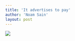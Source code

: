 ```yaml
---
title: 'It advertises to pay'
author: 'Noam Sain'
layout: post
---
```


[![](http://2.bp.blogspot.com/_8aN4krk1nsk/SyD9pJqXFcI/AAAAAAAAAUY/Fjf7ot1Dmf4/s400/image012.gif)](http://2.bp.blogspot.com/_8aN4krk1nsk/SyD9pJqXFcI/AAAAAAAAAUY/Fjf7ot1Dmf4/s1600-h/image012.gif)